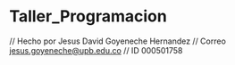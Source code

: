 # Taller_Programacion

// Hecho por Jesus David Goyeneche Hernandez
// Correo jesus.goyeneche@upb.edu.co
// ID 000501758
